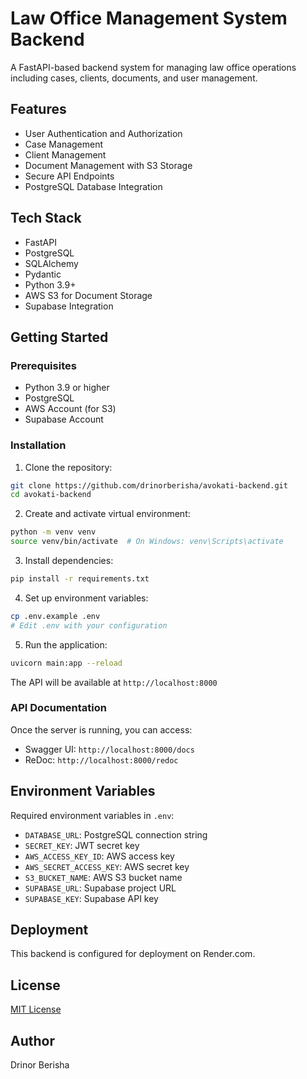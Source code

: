# Law Office Management System Backend

A FastAPI-based backend system for managing law office operations including cases, clients, documents, and user management.

## Features

- User Authentication and Authorization
- Case Management
- Client Management
- Document Management with S3 Storage
- Secure API Endpoints
- PostgreSQL Database Integration

## Tech Stack

- FastAPI
- PostgreSQL
- SQLAlchemy
- Pydantic
- Python 3.9+
- AWS S3 for Document Storage
- Supabase Integration

## Getting Started

### Prerequisites

- Python 3.9 or higher
- PostgreSQL
- AWS Account (for S3)
- Supabase Account

### Installation

1. Clone the repository:
```bash
git clone https://github.com/drinorberisha/avokati-backend.git
cd avokati-backend
```

2. Create and activate virtual environment:
```bash
python -m venv venv
source venv/bin/activate  # On Windows: venv\Scripts\activate
```

3. Install dependencies:
```bash
pip install -r requirements.txt
```

4. Set up environment variables:
```bash
cp .env.example .env
# Edit .env with your configuration
```

5. Run the application:
```bash
uvicorn main:app --reload
```

The API will be available at `http://localhost:8000`

### API Documentation

Once the server is running, you can access:
- Swagger UI: `http://localhost:8000/docs`
- ReDoc: `http://localhost:8000/redoc`

## Environment Variables

Required environment variables in `.env`:

- `DATABASE_URL`: PostgreSQL connection string
- `SECRET_KEY`: JWT secret key
- `AWS_ACCESS_KEY_ID`: AWS access key
- `AWS_SECRET_ACCESS_KEY`: AWS secret key
- `S3_BUCKET_NAME`: AWS S3 bucket name
- `SUPABASE_URL`: Supabase project URL
- `SUPABASE_KEY`: Supabase API key

## Deployment

This backend is configured for deployment on Render.com.

## License

[MIT License](LICENSE)

## Author

Drinor Berisha 